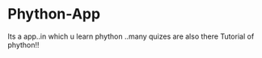 # Phython-App
Its a app..in which u learn phython ..many quizes are also there
Tutorial of phython!!
